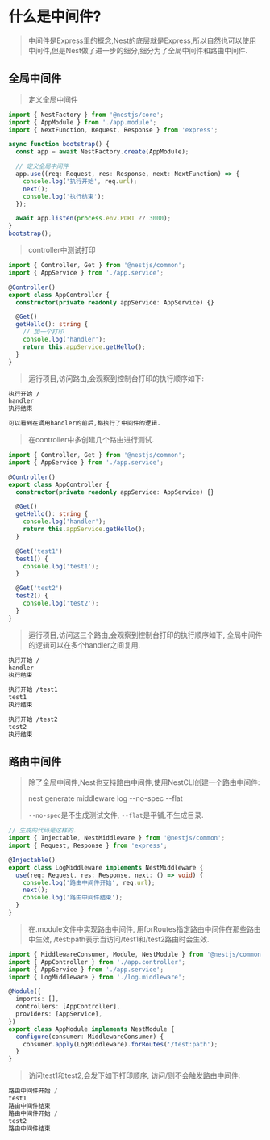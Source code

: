 # 什么是中间件?

> 中间件是Express里的概念,Nest的底层就是Express,所以自然也可以使用中间件,但是Nest做了进一步的细分,细分为了全局中间件和路由中间件.

## 全局中间件

>  定义全局中间件

```ts
import { NestFactory } from '@nestjs/core';
import { AppModule } from './app.module';
import { NextFunction, Request, Response } from 'express';

async function bootstrap() {
  const app = await NestFactory.create(AppModule);

  // 定义全局中间件
  app.use((req: Request, res: Response, next: NextFunction) => {
    console.log('执行开始', req.url);
    next();
    console.log('执行结束');
  });

  await app.listen(process.env.PORT ?? 3000);
}
bootstrap();
```

>  controller中测试打印

```ts
import { Controller, Get } from '@nestjs/common';
import { AppService } from './app.service';

@Controller()
export class AppController {
  constructor(private readonly appService: AppService) {}

  @Get()
  getHello(): string {
    // 加一个打印
    console.log('handler');
    return this.appService.getHello();
  }
}
```

> 运行项目,访问路由,会观察到控制台打印的执行顺序如下:

```markdown
执行开始 /
handler
执行结束

可以看到在调用handler的前后,都执行了中间件的逻辑.
```

> 在controller中多创建几个路由进行测试.

```ts
import { Controller, Get } from '@nestjs/common';
import { AppService } from './app.service';

@Controller()
export class AppController {
  constructor(private readonly appService: AppService) {}

  @Get()
  getHello(): string {
    console.log('handler');
    return this.appService.getHello();
  }

  @Get('test1')
  test1() {
    console.log('test1');
  }

  @Get('test2')
  test2() {
    console.log('test2');
  }
}
```

> 运行项目,访问这三个路由,会观察到控制台打印的执行顺序如下, 全局中间件的逻辑可以在多个handler之间复用.

```markdown
执行开始 /
handler
执行结束

执行开始 /test1
test1
执行结束

执行开始 /test2
test2
执行结束
```

## 路由中间件

> 除了全局中间件,Nest也支持路由中间件,使用NestCLI创建一个路由中间件:
>
> nest generate middleware log --no-spec --flat
>
> `--no-spec`是不生成测试文件, `--flat`是平铺,不生成目录.

```ts
// 生成的代码是这样的.
import { Injectable, NestMiddleware } from '@nestjs/common';
import { Request, Response } from 'express';

@Injectable()
export class LogMiddleware implements NestMiddleware {
  use(req: Request, res: Response, next: () => void) {
    console.log('路由中间件开始', req.url);
    next();
    console.log('路由中间件结束');
  }
}
```

>在.module文件中实现路由中间件, 用forRoutes指定路由中间件在那些路由中生效, /test:path表示当访问/test1和/test2路由时会生效.

```ts
import { MiddlewareConsumer, Module, NestModule } from '@nestjs/common';
import { AppController } from './app.controller';
import { AppService } from './app.service';
import { LogMiddleware } from './log.middleware';

@Module({
  imports: [],
  controllers: [AppController],
  providers: [AppService],
})
export class AppModule implements NestModule {
  configure(consumer: MiddlewareConsumer) {
    consumer.apply(LogMiddleware).forRoutes('/test:path');
  }
}
```

>访问test1和test2,会发下如下打印顺序, 访问/则不会触发路由中间件:

```ts
路由中间件开始 /
test1
路由中间件结束
路由中间件开始 /
test2
路由中间件结束
```

